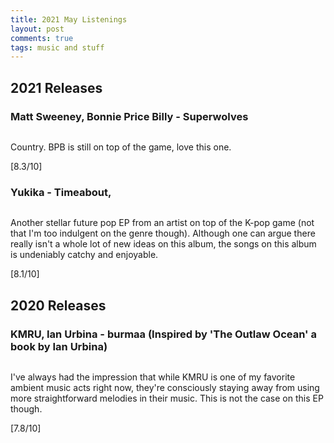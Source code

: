 ```yaml
---
title: 2021 May Listenings
layout: post
comments: true
tags: music and stuff
---
```


## 2021 Releases

### Matt Sweeney, Bonnie Price Billy - Superwolves

  ![]()

  Country. BPB is still on top of the game, love this one.

  [8.3/10]

### Yukika - Timeabout,

  ![]()

  Another stellar future pop EP from an artist on top of the K-pop game (not that I'm too indulgent on the genre though). Although one can argue there really isn't a whole lot of new ideas on this album, the songs on this album is undeniably catchy and enjoyable.

  [8.1/10]

## 2020 Releases

### KMRU, Ian Urbina - burmaa (Inspired by 'The Outlaw Ocean' a book by Ian Urbina)

  ![]()

  I've always had the impression that while KMRU is one of my favorite ambient music acts right now, they're consciously staying away from using more straightforward melodies in their music. This is not the case on this EP though.

  [7.8/10]

